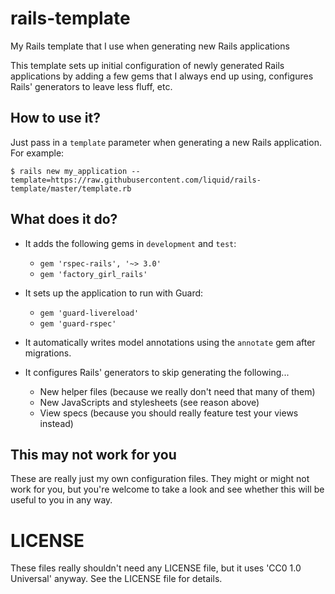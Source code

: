 # rails-template
My Rails template that I use when generating new Rails applications

This template sets up initial configuration of newly generated Rails
applications by adding a few gems that I always end up using, configures
Rails' generators to leave less fluff, etc.

## How to use it?

Just pass in a `template` parameter when generating a new Rails application. For example:

```
$ rails new my_application --template=https://raw.githubusercontent.com/liquid/rails-template/master/template.rb
```

## What does it do?

* It adds the following gems in `development` and `test`:

  * `gem 'rspec-rails', '~> 3.0'`
  * `gem 'factory_girl_rails'`

* It sets up the application to run with Guard:

  * `gem 'guard-livereload'`
  * `gem 'guard-rspec'`

* It automatically writes model annotations using the `annotate` gem after migrations.

* It configures Rails' generators to skip generating the following...

  * New helper files (because we really don't need that many of them)
  * New JavaScripts and stylesheets (see reason above)
  * View specs (because you should really feature test your views instead)

## This may not work for you

These are really just my own configuration files. They might or might not work for you,
but you're welcome to take a look and see whether this will be useful to you in any way.

# LICENSE

These files really shouldn't need any LICENSE file, but it uses 'CC0 1.0 Universal' anyway.
See the LICENSE file for details.
